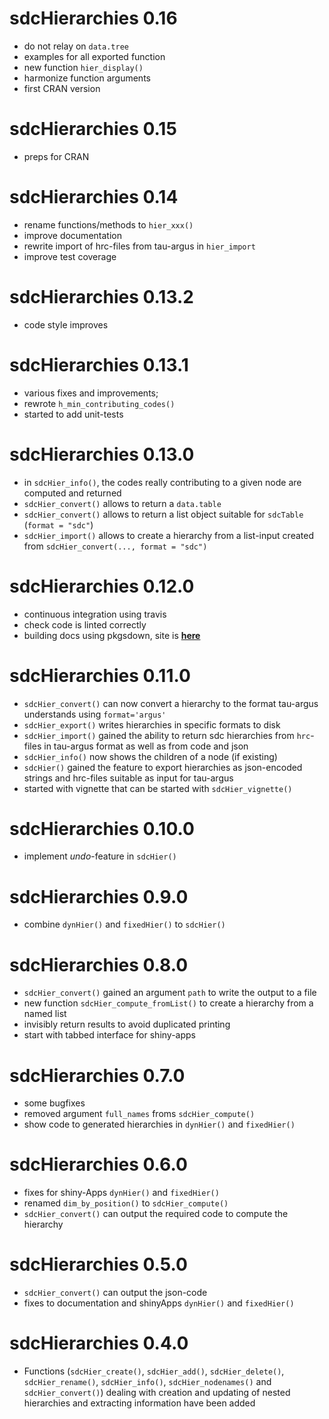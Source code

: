 # sdcHierarchies 0.16
- do not relay on `data.tree`
- examples for all exported function
- new function `hier_display()`
- harmonize function arguments
- first CRAN version

# sdcHierarchies 0.15
- preps for CRAN

# sdcHierarchies 0.14
- rename functions/methods to `hier_xxx()`
- improve documentation
- rewrite import of hrc-files from tau-argus in `hier_import`
- improve test coverage

# sdcHierarchies 0.13.2
- code style improves

# sdcHierarchies 0.13.1
- various fixes and improvements; 
- rewrote `h_min_contributing_codes()`
- started to add unit-tests

# sdcHierarchies 0.13.0
- in `sdcHier_info()`, the codes really contributing to a given node are computed and returned 
- `sdcHier_convert()` allows to return a `data.table`
- `sdcHier_convert()` allows to return a list object suitable for `sdcTable` (`format = "sdc"`)
- `sdcHier_import()` allows to create a hierarchy from a list-input created from `sdcHier_convert(..., format = "sdc")`

# sdcHierarchies 0.12.0
- continuous integration using travis
- check code is linted correctly
- building docs using pkgsdown, site is [**here**](https://bernhard-da.github.io/sdcHierarchies)

# sdcHierarchies 0.11.0
- `sdcHier_convert()` can now convert a hierarchy to the format tau-argus understands using `format='argus'`
- `sdcHier_export()` writes hierarchies in specific formats to disk
- `sdcHier_import()` gained the ability to return sdc hierarchies from `hrc`-files in tau-argus format as well as from code and json
- `sdcHier_info()` now shows the children of a node (if existing)
- `sdcHier()` gained the feature to export hierarchies as json-encoded strings and hrc-files suitable as input for tau-argus
- started with vignette that can be started with `sdcHier_vignette()`

# sdcHierarchies 0.10.0
- implement *undo*-feature in `sdcHier()`

# sdcHierarchies 0.9.0
- combine `dynHier()` and `fixedHier()` to `sdcHier()`

# sdcHierarchies 0.8.0
- `sdcHier_convert()` gained an argument `path` to write the output to a file
- new function `sdcHier_compute_fromList()` to create a hierarchy from a named list
- invisibly return results to avoid duplicated printing
- start with tabbed interface for shiny-apps

# sdcHierarchies 0.7.0
- some bugfixes
- removed argument `full_names` froms `sdcHier_compute()`
- show code to generated hierarchies in `dynHier()` and `fixedHier()`

# sdcHierarchies 0.6.0
- fixes for shiny-Apps `dynHier()` and `fixedHier()`
- renamed `dim_by_position()` to `sdcHier_compute()`
- `sdcHier_convert()` can output the required code to compute the hierarchy

# sdcHierarchies 0.5.0
- `sdcHier_convert()` can output the json-code
- fixes to documentation and shinyApps `dynHier()` and `fixedHier()`

# sdcHierarchies 0.4.0
- Functions (`sdcHier_create()`, `sdcHier_add()`, `sdcHier_delete()`, `sdcHier_rename()`, `sdcHier_info()`, `sdcHier_nodenames()` and `sdcHier_convert()`) dealing with creation and updating of nested hierarchies and extracting information have been added
